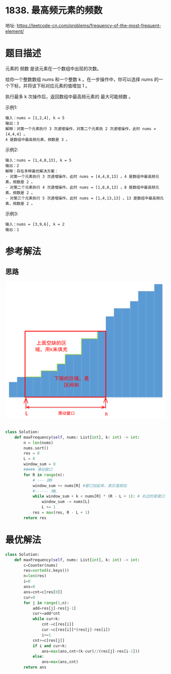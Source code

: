 # 1838. 最高频元素的频数
地址: https://leetcode-cn.com/problems/frequency-of-the-most-frequent-element/


# 题目描述
元素的 频数 是该元素在一个数组中出现的次数。

给你一个整数数组 nums 和一个整数 k 。在一步操作中，你可以选择 nums 的一个下标，并将该下标对应元素的值增加 1 。

执行最多 k 次操作后，返回数组中最高频元素的 最大可能频数 。

示例1:
```
输入：nums = [1,2,4], k = 5
输出：3
解释：对第一个元素执行 3 次递增操作，对第二个元素执 2 次递增操作，此时 nums = [4,4,4] 。
4 是数组中最高频元素，频数是 3 。
```

示例2:
```
输入：nums = [1,4,8,13], k = 5
输出：2
解释：存在多种最优解决方案：
- 对第一个元素执行 3 次递增操作，此时 nums = [4,4,8,13] 。4 是数组中最高频元素，频数是 2 。
- 对第二个元素执行 4 次递增操作，此时 nums = [1,8,8,13] 。8 是数组中最高频元素，频数是 2 。
- 对第三个元素执行 5 次递增操作，此时 nums = [1,4,13,13] 。13 是数组中最高频元素，频数是 2 。

```


示例3:
```
输入：nums = [3,9,6], k = 2
输出：1

```

# 参考解法

## 思路

![img](../pic/leecode1838.png)


```python

class Solution:
    def maxFrequency(self, nums: List[int], k: int) -> int:
        n = len(nums)
        nums.sort()
        res = 0
        L = 0
        window_sum = 0
        ##### 滑动窗口
        for R in range(n):
            # --- 进R
            window_sum += nums[R] #窗口加起来，真实值相加
            #------ 弹L
            while window_sum + k < nums[R] * (R - L + 1): # 右边的是窗口长度乘以高度
                window_sum -= nums[L]
                L += 1
            res = max(res, R - L + 1)
        return res    

```


# 最优解法
```python
class Solution:
    def maxFrequency(self, nums: List[int], k: int) -> int:
        c=Counter(nums)
        res=sorted(c.keys())
        n=len(res)
        i=0
        ans=0
        ans=cnt=c[res[0]]
        cur=0
        for j in range(1,n):
            add=res[j]-res[j-1]
            cur+=add*cnt
            while cur>k:
                cnt-=c[res[i]]
                cur-=c[res[i]]*(res[j]-res[i])
                i+=1
            cnt+=c[res[j]]
            if i and cur<k:
                ans=max(ans,cnt+(k-cur)//(res[j]-res[i-1]))
            else:
                ans=max(ans,cnt)
        return ans



```
